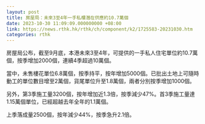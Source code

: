 ```yaml
---
layout: post
title: 房屋局：未來3至4年一手私樓潛在供應約10.7萬個
date: 2023-10-30 11:09:09.000000000 +08:00
link: https://news.rthk.hk/rthk/ch/component/k2/1725583-20231030.htm
categories: rthk
---
```


房屋局公布，截至9月底，本港未來3至4年，可提供的一手私人住宅單位約10.7萬個，按季增加2000個，連續4季超過10萬個。

當中，未售樓花單位6.8萬個，按季持平，按年增加5000個。已批出土地上可隨時動工的單位數目增至2萬個，貨尾單位升至1.8萬個，兩者分別按季增加1000個。

另外，第3季施工量3200個，按年增加近1.3倍，按季減少47%。首3季施工量達1.15萬個單位，已經超越去年全年的1.1萬個。

上季落成量2500個，按年減少44%，按季急升2.1倍。

